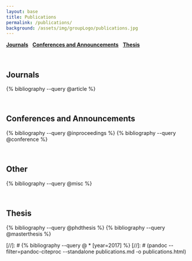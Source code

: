 ```yaml
---
layout: base
title: Publications
permalink: /publications/
background: /assets/img/groupLogo/publications.jpg
---
```


<!-- # Bibliography -->

[**Journals**](#journals) &nbsp; [**Conferences and Announcements**](#conferences-and-announcements) &nbsp; [**Thesis**](#thesis)

<br/>


## Journals

<p style="margin-bottom:15px"></p>

{% bibliography --query @article %}


<br/>

## Conferences and Announcements
<p style="margin-bottom:15px"></p>

{% bibliography --query @inproceedings %}
{% bibliography --query @conference %}

<br/>

## Other
<p style="margin-bottom:15px"></p>

{% bibliography --query @misc %}

<br/>


## Thesis

{% bibliography --query @phdthesis %}
{% bibliography --query @masterthesis %}


[//]: # {% bibliography --query @ \* [year=2017] %}
[//]: # (pandoc --filter=pandoc-citeproc --standalone publications.md -o publications.html)

